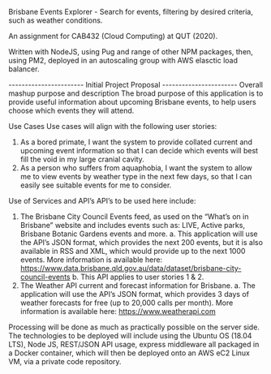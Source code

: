 Brisbane Events Explorer - Search for events, filtering by desired criteria, such as weather conditions. 

An assignment for CAB432 (Cloud Computing) at QUT (2020). 

Written with NodeJS, using Pug and range of other NPM packages, then, using PM2, deployed in an autoscaling group with AWS elasctic load balancer. 



----------------------- Initial Project Proposal -----------------------
Overall mashup purpose and description 
The broad purpose of this application is to provide useful information about upcoming Brisbane events, to help users choose which events they will attend. 

Use Cases
Use cases will align with the following user stories: 
  1.	As a bored primate, I want the system to provide collated current and upcoming event information so that I can decide
  which events will best fill the void in my large cranial cavity. 
  2.	As a person who suffers from aquaphobia, I want the system to allow me to view events by weather type in the next few
  days, so that I can easily see suitable events for me to consider. 

Use of Services and API’s
API’s to be used here include: 
  1.	The Brisbane City Council Events feed, as used on the “What’s on in Brisbane” website and includes events such as:
  LIVE, Active parks, Brisbane Botanic Gardens events and more. 
    a.	This application will use the API’s JSON format, which provides the next 200 events, but it is also available in
    RSS and XML, which would provide up to the next 1000 events. More information is available here: 
    https://www.data.brisbane.qld.gov.au/data/dataset/brisbane-city-council-events 
    b.	This API applies to user stories 1 & 2. 
  2.	The Weather API current and forecast information for Brisbane. 
    a.	The application will use the API’s JSON format, which provides 3 days of weather forecasts for free (up to 20,000
    calls per month). More information is available here:  https://www.weatherapi.com 

Processing will be done as much as practically possible on the server side. The technologies to be deployed will include using the Ubuntu OS (18.04 LTS), Node JS, REST/JSON API usage, express middleware all packaged in a Docker container, which will then be deployed onto an AWS eC2 Linux VM, via a private code repository. 

